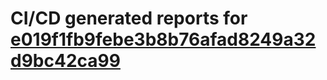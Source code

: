 # CI/CD generated reports for [e019f1fb9febe3b8b76afad8249a32d9bc42ca99](https://github.com/hydephp/develop/commit/e019f1fb9febe3b8b76afad8249a32d9bc42ca99)
